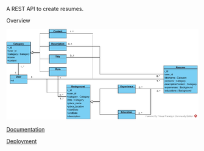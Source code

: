 A REST API to create resumes.

Overview

![1704668168634](image/README/1704668168634.png)

[Documentation](docs\index.html)

[Deployment](README.md)
